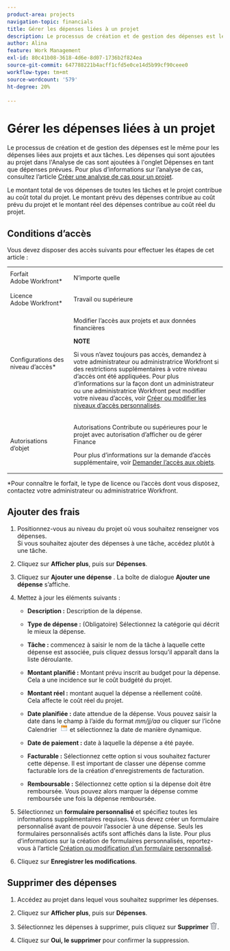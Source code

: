 ```yaml
---
product-area: projects
navigation-topic: financials
title: Gérer les dépenses liées à un projet
description: Le processus de création et de gestion des dépenses est le même pour les dépenses liées aux projets et aux tâches. Les dépenses qui sont ajoutées au projet dans l'Analyse de cas sont ajoutées à l'onglet Dépenses en tant que dépenses prévues. Pour plus d’informations sur l’analyse de cas, voir l’article Créer une analyse de cas pour un projet .
author: Alina
feature: Work Management
exl-id: 80c41b08-3618-4d6e-8d07-1736b2f824ea
source-git-commit: 647788221b4acff1cfd5e0ce14d5b99cf90ceee0
workflow-type: tm+mt
source-wordcount: '579'
ht-degree: 20%

---
```


# Gérer les dépenses liées à un projet

Le processus de création et de gestion des dépenses est le même pour les dépenses liées aux projets et aux tâches. Les dépenses qui sont ajoutées au projet dans l&#39;Analyse de cas sont ajoutées à l&#39;onglet Dépenses en tant que dépenses prévues. Pour plus d’informations sur l’analyse de cas, consultez l’article [Créer une analyse de cas pour un projet](../../../manage-work/projects/define-a-business-case/create-business-case.md).

Le montant total de vos dépenses de toutes les tâches et le projet contribue au coût total du projet. Le montant prévu des dépenses contribue au coût prévu du projet et le montant réel des dépenses contribue au coût réel du projet.

## Conditions d’accès

Vous devez disposer des accès suivants pour effectuer les étapes de cet article :

<table style="table-layout:auto"> 
 <col> 
 <col> 
 <tbody> 
  <tr> 
   <td role="rowheader">Forfait Adobe Workfront*</td> 
   <td> <p>N’importe quelle</p> </td> 
  </tr> 
  <tr> 
   <td role="rowheader">Licence Adobe Workfront*</td> 
   <td> <p>Travail ou supérieure </p> </td> 
  </tr> 
  <tr> 
   <td role="rowheader">Configurations des niveau d’accès*</td> 
   <td> <p>Modifier l’accès aux projets et aux données financières</p> <p><b>NOTE</b> </p>
   <p> Si vous n’avez toujours pas accès, demandez à votre administrateur ou administratrice Workfront si des restrictions supplémentaires à votre niveau d’accès ont été appliquées. Pour plus d’informations sur la façon dont un administrateur ou une administratrice Workfront peut modifier votre niveau d’accès, voir <a href="../../../administration-and-setup/add-users/configure-and-grant-access/create-modify-access-levels.md" class="MCXref xref">Créer ou modifier les niveaux d’accès personnalisés</a>.</p> </td> 
  </tr> 
  <tr> 
   <td role="rowheader">Autorisations d’objet</td> 
   <td> <p>Autorisations Contribute ou supérieures pour le projet avec autorisation d’afficher ou de gérer Finance</p> <p>Pour plus d’informations sur la demande d’accès supplémentaire, voir <a href="../../../workfront-basics/grant-and-request-access-to-objects/request-access.md" class="MCXref xref">Demander l’accès aux objets</a>.</p> </td> 
  </tr> 
 </tbody> 
</table>

&#42;Pour connaître le forfait, le type de licence ou l’accès dont vous disposez, contactez votre administrateur ou administratrice Workfront.

## Ajouter des frais

1. Positionnez-vous au niveau du projet où vous souhaitez renseigner vos dépenses.\
   Si vous souhaitez ajouter des dépenses à une tâche, accédez plutôt à une tâche. 
1. Cliquez sur **Afficher plus**, puis sur **Dépenses**.
1. Cliquez sur **Ajouter une dépense** .
La boîte de dialogue **Ajouter une dépense** s’affiche.
1. Mettez à jour les éléments suivants :

   * **Description :** Description de la dépense.

   * **Type de dépense :** (Obligatoire) Sélectionnez la catégorie qui décrit le mieux la dépense.
   * **Tâche :** commencez à saisir le nom de la tâche à laquelle cette dépense est associée, puis cliquez dessus lorsqu’il apparaît dans la liste déroulante.
   * **Montant planifié :** Montant prévu inscrit au budget pour la dépense.\
     Cela a une incidence sur le coût budgété du projet.

   * **Montant réel :** montant auquel la dépense a réellement coûté.\
     Cela affecte le coût réel du projet.

   * **Date planifiée :** date attendue de la dépense. Vous pouvez saisir la date dans le champ à l’aide du format *mm/jj/aa* ou cliquer sur l’icône Calendrier  ![](assets/calendar-icon.png) et sélectionnez la date de manière dynamique.

   * **Date de paiement :** date à laquelle la dépense a été payée.
   * **Facturable :** Sélectionnez cette option si vous souhaitez facturer cette dépense. Il est important de classer une dépense comme facturable lors de la création d&#39;enregistrements de facturation.
   * **Remboursable :** Sélectionnez cette option si la dépense doit être remboursée. Vous pouvez alors marquer la dépense comme remboursée une fois la dépense remboursée.

1. Sélectionnez un **formulaire personnalisé** et spécifiez toutes les informations supplémentaires requises. Vous devez créer un formulaire personnalisé avant de pouvoir l’associer à une dépense. Seuls les formulaires personnalisés actifs sont affichés dans la liste. Pour plus d’informations sur la création de formulaires personnalisés, reportez-vous à l’article [Création ou modification d’un formulaire personnalisé](../../../administration-and-setup/customize-workfront/create-manage-custom-forms/create-or-edit-a-custom-form.md).

1. Cliquez sur **Enregistrer les modifications**.

## Supprimer des dépenses

1. Accédez au projet dans lequel vous souhaitez supprimer les dépenses.
1. Cliquez sur **Afficher plus**, puis sur **Dépenses**.
1. Sélectionnez les dépenses à supprimer, puis cliquez sur **Supprimer** ![Supprimer](assets/delete.png).

1. Cliquez sur **Oui, le supprimer** pour confirmer la suppression.
